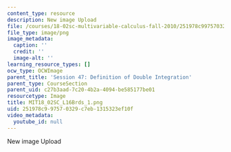 ```yaml
---
content_type: resource
description: New image Upload
file: /courses/18-02sc-multivariable-calculus-fall-2010/251978c997570329c7eb1315323ef10f_MIT18_02SC_L16Brds_1.png
file_type: image/png
image_metadata:
  caption: ''
  credit: ''
  image-alt: ''
learning_resource_types: []
ocw_type: OCWImage
parent_title: 'Session 47: Definition of Double Integration'
parent_type: CourseSection
parent_uid: c27b3aad-7c20-4b2a-4094-be585177be01
resourcetype: Image
title: MIT18_02SC_L16Brds_1.png
uid: 251978c9-9757-0329-c7eb-1315323ef10f
video_metadata:
  youtube_id: null
---
```

New image Upload

